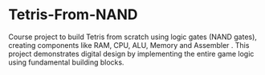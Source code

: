 # Tetris-From-NAND
Course project to build Tetris from scratch using logic gates (NAND gates), creating components like RAM, CPU, ALU, Memory and Assembler . This project demonstrates digital design by implementing the entire game logic using fundamental building blocks.
